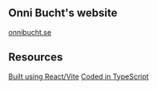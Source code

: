 ## Onni Bucht's website

[onnibucht.se](https://onnibucht.se/)

## Resources

[Built using React/Vite](https://vite.dev/)
[Coded in TypeScript](https://www.typescriptlang.org/)